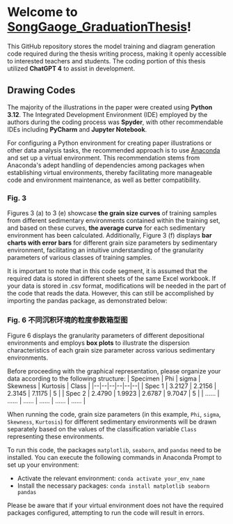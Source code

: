 # Welcome to [SongGaoge_GraduationThesis](https://github.com/SongGaoge15/SongGaoge_GraduationThesis/tree/main)!

This GitHub repository stores the model training and diagram generation code required during the thesis writing process, making it openly accessible to interested teachers and students. The coding portion of this thesis utilized **ChatGPT 4** to assist in development.

## Drawing Codes
The majority of the illustrations in the paper were created using **Python 3.12**. The Integrated Development Environment (IDE) employed by the authors during the coding process was **Spyder**, with other recommendable IDEs including **PyCharm** and **Jupyter Notebook**.

For configuring a Python environment for creating paper illustrations or other data analysis tasks, the recommended approach is to use [Anaconda](https://www.anaconda.com/) and set up a virtual environment. This recommendation stems from Anaconda's adept handling of dependencies among packages when establishing virtual environments, thereby facilitating more manageable code and environment maintenance, as well as better compatibility.

### Fig. 3
Figures 3 (a) to 3 (e) showcase **the grain size curves** of training samples from different sedimentary environments contained within the training set, and based on these curves, **the average curve** for each sedimentary environment has been calculated. Additionally, Figure 3 (f) displays **bar charts with error bars** for different grain size parameters by sedimentary environment, facilitating an intuitive understanding of the granularity parameters of various classes of training samples.

It is important to note that in this code segment, it is assumed that the required data is stored in different sheets of the same Excel workbook. If your data is stored in .csv format, modifications will be needed in the part of the code that reads the data. However, this can still be accomplished by importing the pandas package, as demonstrated below:

### Fig. 6 不同沉积环境的粒度参数箱型图
Figure 6 displays the granularity parameters of different depositional environments and employs **box plots** to illustrate the dispersion characteristics of each grain size parameter across various sedimentary environments.

Before proceeding with the graphical representation, please organize your data according to the following structure:
| Specimen | Phi | sigma | Skewness | Kurtosis | Class |
|--|--|--|--|--|--|
| Spec 1 | 3.2127 | 2.2156 | 2.3145 | 7.1175 | 5 |
| Spec 2 | 2.4790 | 1.9923 | 2.6787 | 9.7047 | 5 |
| …… | …… | …… | …… | …… | …… |

When running the code, grain size parameters (in this example, `Phi`, `sigma`, `Skewness`, `Kurtosis`) for different sedimentary environments will be drawn separately based on the values of the classification variable `Class` representing these environments.

To run this code, the packages `matplotlib`, `seaborn`, and `pandas` need to be installed. You can execute the following commands in Anaconda Prompt to set up your environment:

 - Activate the relevant environment: `conda activate your_env_name`
 - Install the necessary packages: `conda install matplotlib seaborn pandas`

Please be aware that if your virtual environment does not have the required packages configured, attempting to run the code will result in errors.
